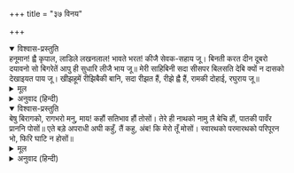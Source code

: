 +++
title = "३७ विनय"

+++


<details open><summary>विश्वास-प्रस्तुति</summary>
हनूमान! ह्वै कृपाल, लाडिले लखनलाल!  
भावते भरत! कीजै सेवक-सहाय जू।  
बिनती करत दीन दूबरो दयावनो सो  
बिगरेतें आपु ही सुधारि लीजै भाय जू॥  
मेरी साहिबिनी सदा सीसपर बिलसति  
देबि क्यों न दासको देखाइयत पाय जू।  
खीझहूमें रीझिबैकी बानि, सदा रीझत हैं,  
रीझे ह्वै हैं, रामकी दोहाई, रघुराय जू॥
</details>

<details><summary>मूल</summary>

हनूमान! ह्वै कृपाल, लाडिले लखनलाल!  
भावते भरत! कीजै सेवक-सहाय जू।  
बिनती करत दीन दूबरो दयावनो सो  
बिगरेतें आपु ही सुधारि लीजै भाय जू॥  
मेरी साहिबिनी सदा सीसपर बिलसति  
देबि क्यों न दासको देखाइयत पाय जू।  
खीझहूमें रीझिबैकी बानि, सदा रीझत हैं,  
रीझे ह्वै हैं, रामकी दोहाई, रघुराय जू॥
</details>

<details><summary>अनुवाद (हिन्दी)</summary>

हे श्रीहनुमान् जी! हे लाड़िले लखनलाल! हे मनभावन भरतजी! तनिक कृपाकर इस सेवककी सहायता कीजिये। यह दीन, दुर्बल और दयापात्र दास आपसे विनय करता है; इससे यदि कोई भाव बिगड़ जाय तो आप ही सुधार लें। मेरी स्वामिनी सदा मेरे मस्तकपर विराजमान रहती हैं, सो हे देवि! आप भी इस दासको अपने चरणोंका दर्शन क्यों नहीं करातीं? हमारे प्रभुका तो खीझनेमें भी रीझनेका स्वभाव है, वे तो सदा ही प्रसन्न रहते हैं; अत: रामकी दुहाई, इस समय भी श्रीरघुनाथजी अवश्य रीझे होंगे॥ १३६॥
</details>

<details open><summary>विश्वास-प्रस्तुति</summary>
बेषु बिरागको, रागभरो मनु, माय! कहौं सतिभाव हौं तोसों।  
तेरे ही नाथको नामु लै बेचि हौं, पातकी पावँर प्राननि पोसों॥  
एते बड़े अपराधी अघी कहुँ, तैं कहु, अंब! कि मेरो तूँ मोसों।  
स्वारथको परमारथको परिपूरन भो, फिरि घाटि न होसों॥
</details>

<details><summary>मूल</summary>

बेषु बिरागको, रागभरो मनु, माय! कहौं सतिभाव हौं तोसों।  
तेरे ही नाथको नामु लै बेचि हौं, पातकी पावँर प्राननि पोसों॥  
एते बड़े अपराधी अघी कहुँ, तैं कहु, अंब! कि मेरो तूँ मोसों।  
स्वारथको परमारथको परिपूरन भो, फिरि घाटि न होसों॥
</details>

<details><summary>अनुवाद (हिन्दी)</summary>

माताजी! मैं तुमसे ठीक-ठीक कहता हूँ, मेरा वेष तो वैराग्यका-सा है; किंतु मन रागसे भरा हुआ है। तुम्हारे ही स्वामीका नाम बेचकर (अर्थात् रामके नामपर भीख माँगकर) मैं इन पापी पामर प्राणोंका पोषण करता हूँ। इतने बड़े अपराधी और पापीसे, हे मात:! तू यह कह दे कि ‘तू मेरा है और मुझीसे उत्पन्न हुआ है।’ इससे मेरे स्वार्थ और परमार्थ दोनों सिद्ध हो जायँगे; फिर मेरे अंदर किसी प्रकारकी कमी नहीं रह जायगी॥ १३७॥
</details>
